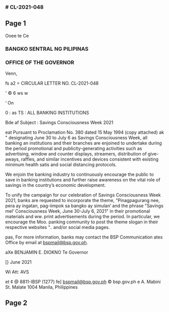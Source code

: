 ### # CL-2021-048

## Page 1

Ooee te Ce

### BANGKO SENTRAL NG PILIPINAS

### OFFICE OF THE GOVERNOR

Venn,

fs a2 = CIRCULAR LETTER NO. CL-2021-048

' © 6 ws w

‘ On

0 : as TS : ALL BANKING INSTITUTIONS

Bde af Subject : Savings Consciousness Week 2021

eat Pursuant to Proclamation No. 380 dated 15 May 1994 (copy attached) ak " designating June 30 to July 6 as Savings Consciousness Week, all banking an institutions and their branches are enjoined to undertake during the period promotional and publicity-generating activities such as advertising, window and counter displays, streamers, distribution of give-aways, raffles, and similar incentives and devices consistent with existing minimum health satis and social distancing protocols.

We enjoin the banking industry to continuously encourage the public to save in banking institutions and further raise awareness on the vital role of savings in the country’s economic development.

To unify the campaign for our celebration of Savings Consciousness Week 2021, banks are requested to incorporate the theme, “Pinagpagurang nee, pera ay ingatan, pag-iimpok sa bangko ay simulan’ and the phrase "Savings mel’ Consciousness Week, June 30-July 6, 2021" in their promotional materials and ww. print advertisements during the period. In particular, we encourage the Moo. panking community to post the theme slogan in their respective websites “.. and/or social media pages.

pas, For more information, banks may contact the BSP Communication ates Office by email at bspmail@bsp.gov.ph.

aXe BENJAMIN E. DIOKNO Te Governor

[} June 2021

Wi Att: AVS

et ¢ @ 8811-IBSP (1277) fe] bspmail@bsp.gov.ph © bsp.gov.ph e A. Mabini St. Malate 1004 Manila, Philippines

## Page 2

